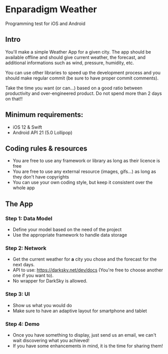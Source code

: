 # Enparadigm Weather

Programming test for iOS and Android

## Intro
You'll make a simple Weather App for a given city. The app should be available offline and should give current weather, the forecast, and additional informations such as wind, pressure, humidity, etc. 

You can use other libraries to speed up the development process and you should make regular commit (be sure to have proper commit comments).

Take the time you want (or can…) based on a good ratio between productivity and over-engineered product. Do not spend more than 2 days on that!!

## Minimum requirements:
- iOS 12 & Swift
- Android API 21 (5.0 Lollipop)

## Coding rules & resources
- You are free to use any framework or library as long as their licence is free
- You are free to use any external resource (images, gifs...) as long as they don't have copyrights
- You can use your own coding style, but keep it consistent over the whole app

## The App
### Step 1: Data Model
- Define your model based on the need of the project
- Use the appropriate framework to handle data storage

### Step 2: Network
- Get the current weather for **a** city you chose and the forecast for the next days. 
- API to use: https://darksky.net/dev/docs (You're free to choose another one if you want to).
- No wrapper for DarkSky is allowed.

### Step 3: UI
- Show us what you would do
- Make sure to have an adaptive layout for smartphone and tablet

### Step 4: Demo
- Once you have something to display, just send us an email, we can't wait discovering what you achieved!
- If you have some enhancements in mind, it is the time for sharing them!
